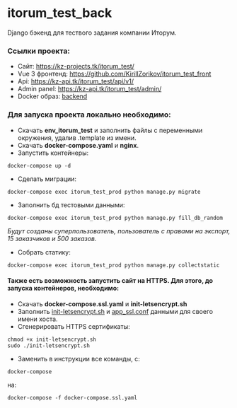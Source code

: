 # itorum_test_back

Django бэкенд для тествого задания компании Иторум.


### Ссылки проекта:

* Сайт: https://kz-projects.tk/itorum_test/
* Vue 3 фронтенд: https://github.com/KirillZorikov/itorum_test_front
* Api: https://kz-api.tk/itorum_test/api/v1/
* Admin panel: https://kz-api.tk/itorum_test/admin/
* Docker образ: [backend](https://hub.docker.com/repository/docker/kzorikov/itorum_test_back)


### Для запуска проекта локально необходимо:

- Скачать **env_itorum_test** и заполнить файлы с переменными окружения, удалив .template из имени.
- Скачать **docker-compose.yaml** и **nginx**.
- Запустить контейнеры:
```
docker-compose up -d
```
- Сделать миграции:
```
docker-compose exec itorum_test_prod python manage.py migrate
```
- Заполнить бд тестовыми данными:
```
docker-compose exec itorum_test_prod python manage.py fill_db_random
```
*Будут созданы суперпользователь, пользователь с правами на экспорт, 15 заказчиков и 500 заказов.*
- Собрать статику:
```
docker-compose exec itorum_test_prod python manage.py collectstatic
```


#### Также есть возможность запустить сайт на HTTPS. Для этого, до запуска контейнеров, необходимо:
- Скачать **docker-compose.ssl.yaml** и **init-letsencrypt.sh**
- Заполнить [init-letsencrypt.sh](https://github.com/KirillZorikov/itorum_test_back/blob/master/init-letsencrypt.sh) и [app_ssl.conf](https://github.com/KirillZorikov/itorum_test_back/blob/master/nginx/app_ssl.conf)
данными для своего имени хоста.
- Сгенерировать HTTPS сертификаты:
```
chmod +x init-letsencrypt.sh
sudo ./init-letsencrypt.sh
```
- Заменить в инструкции все команды, с: 
```
docker-compose
```
на:
```
docker-compose -f docker-compose.ssl.yaml
```

